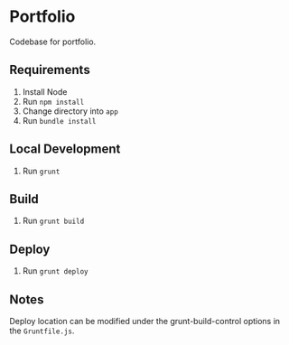 # Portfolio
Codebase for portfolio.

## Requirements
1. Install Node
2. Run ```npm install```
4. Change directory into ```app```
3. Run ```bundle install```

## Local Development
1. Run ```grunt```

## Build
1. Run ```grunt build```

## Deploy
1. Run ```grunt deploy```

## Notes
Deploy location can be modified under the grunt-build-control options in the ```Gruntfile.js```.

